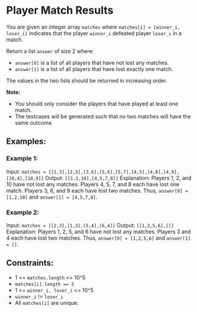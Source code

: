 # Player Match Results

You are given an integer array `matches` where `matches[i] = [winner_i, loser_i]` indicates that the player `winner_i` defeated player `loser_i` in a match.

Return a list `answer` of size 2 where:

- `answer[0]` is a list of all players that have not lost any matches.
- `answer[1]` is a list of all players that have lost exactly one match.

The values in the two lists should be returned in increasing order.

**Note:**

- You should only consider the players that have played at least one match.
- The testcases will be generated such that no two matches will have the same outcome.

## Examples:

### Example 1:
Input: `matches = [[1,3],[2,3],[3,6],[5,6],[5,7],[4,5],[4,8],[4,9],[10,4],[10,9]]`
Output: `[[1,2,10],[4,5,7,8]]`
Explanation:
Players 1, 2, and 10 have not lost any matches.
Players 4, 5, 7, and 8 each have lost one match.
Players 3, 6, and 9 each have lost two matches.
Thus, `answer[0] = [1,2,10]` and `answer[1] = [4,5,7,8]`.

### Example 2:
Input: `matches = [[2,3],[1,3],[5,4],[6,4]]`
Output: `[[1,2,5,6],[]]`
Explanation:
Players 1, 2, 5, and 6 have not lost any matches.
Players 3 and 4 each have lost two matches.
Thus, `answer[0] = [1,2,5,6]` and `answer[1] = []`.

## Constraints:

- 1 <= `matches.length` <= 10^5
- `matches[i].length == 2`
- 1 <= `winner_i, loser_i` <= 10^5
- `winner_i` != `loser_i`
- All `matches[i]` are unique.
